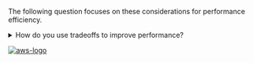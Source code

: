 The following question focuses on these considerations for performance efficiency.

<details>
<summary>How do you use tradeoffs to improve performance?</summary>
<p>
When architecting solutions, determining tradeoffs enables you to select an optimal approach. Often you can improve performance by trading consistency, durability, and space for time and latency.
</p>
</details>

<a href="https://docs.aws.amazon.com/wellarchitected/latest/framework/perf-tradeoffs.html">![aws-logo](https://img.shields.io/badge/Amazon_AWS-FF9900?style=for-the-badge&logo=amazonaws&logoColor=white)</a>